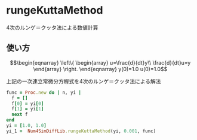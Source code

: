 rungeKuttaMethod
================
4次のルンゲ＝クッタ法による数値計算

## 使い方

```math
\begin{eqnarray}
  \left\{
    \begin{array}
      u=\frac{d}{dt}y\\
      \frac{d}{dt}u=y
    \end{array}
  \right.
\end{eqnarray}
  y(0)=1.0 u(0)=1.0
```
上記の一次連立常微分方程式を4次のルンゲ＝クッタ法による解法

```ruby
func = Proc.new do | n, yi |
  f = []
  f[0] = yi[0]
  f[1] = yi[1]
  next f
end
yi = [1.0, 1.0] 
yi_1 =  Num4SimDiffLib.rungeKuttaMethod(yi, 0.001, func)
```

